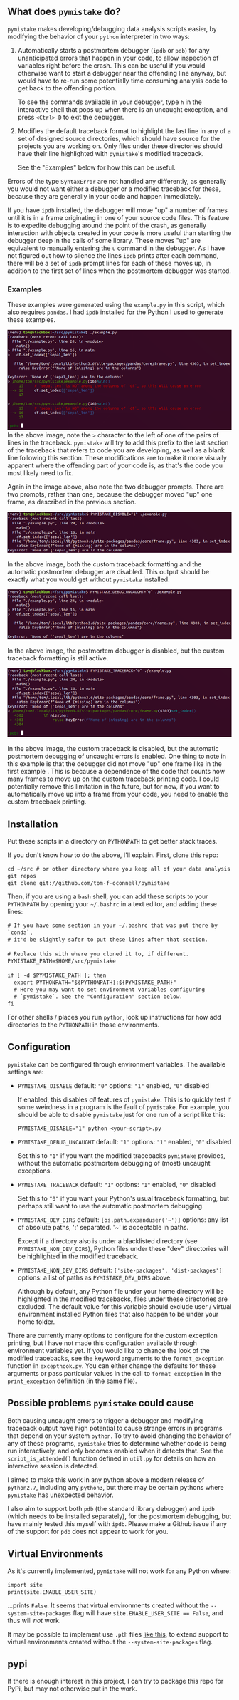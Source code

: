 
## What does `pymistake` do?

`pymistake` makes developing/debugging data analysis scripts easier, by
modifying the behavior of your `python` interpreter in two ways:
1. Automatically starts a postmortem debugger (`ipdb` or `pdb`) for any
   unanticipated errors that happen in your code, to allow inspection of
   variables right before the crash. This can be useful if you would otherwise 
   want to start a debugger near the offending line anyway, but would have to
   re-run some potentially time consuming analysis code to get back to the
   offending portion.

   To see the commands available in your debugger, type `h` in the interactive
   shell that pops up when there is an uncaught exception, and press `<Ctrl>-D`
   to exit the debugger.

2. Modifies the default traceback format to highlight the last line in any of a
   set of designed source directories, which should have source for the projects
   you are working on. Only files under these directories should have their line
   highlighted with `pymistake`'s modified traceback.

   See the "Examples" below for how this can be useful.

Errors of the type `SyntaxError` are not handled any differently, as generally
you would not want either a debugger or a modified traceback for these, because
they are generally in your code and happen immediately.

If you have `ipdb` installed, the debugger will move "up" a number of frames
until it is in a frame originating in one of your source code files. This
feature is to expedite debugging around the point of the crash, as generally
interaction with objects created in your code is more useful than starting the
debugger deep in the calls of some library. These moves "up" are equivalent to
manually entering the `u` command in the debugger. As I have not figured out how
to silence the lines `ipdb` prints after each command, there will be a set of
`ipdb` prompt lines for each of these moves up, in addition to the first set
of lines when the postmortem debugger was started.


### Examples

These examples were generated using the `example.py` in this script, which also
requires `pandas`. I had `ipdb` installed for the Python I used to generate
these examples.

![Example with all features enabled](docs/screenshots/enabled.png)
In the above image, note the `>` character to the left of one of the pairs of
lines in the traceback. `pymistake` will try to add this prefix to the last
section of the traceback that refers to code you are developing, as well as a
blank line following this section. These modifications are to make it more
visually apparent where the offending part of *your* code is, as that's the code
you most likely need to fix.

Again in the image above, also note the two debugger prompts. There are two
prompts, rather than one, because the debugger moved "up" one frame, as
described in the previous section.

![Example all features disabled](docs/screenshots/disabled.png)

In the above image, both the custom traceback formatting and the automatic
postmortem debugger are disabled. This output should be exactly what you would
get without `pymistake` installed.

![Example with only custom traceback enabled](docs/screenshots/no_debugger.png)

In the above image, the postmortem debugger is disabled, but the custom
traceback formatting is still active.

![Example with only postmortem debugger enabled](docs/screenshots/no_traceback.png)

In the above image, the custom traceback is disabled, but the automatic
postmortem debugging of uncaught errors is enabled. One thing to note in this
example is that the debugger did not move "up" one frame like in the first
example . This is because a dependence of the code that counts how many frames
to move up on the custom traceback printing code. I could potentially remove
this limitation in the future, but for now, if you want to automatically move up
into a frame from your code, you need to enable the custom traceback printing.


## Installation

Put these scripts in a directory on `PYTHONPATH` to get better stack traces.

If you don't know how to do the above, I'll explain. First, clone this repo:
```
cd ~/src # or other directory where you keep all of your data analysis git repos
git clone git://github.com/tom-f-oconnell/pymistake
```

Then, if you are using a `bash` shell, you can add these scripts to your
`PYTHONPATH` by opening your `~/.bashrc` in a text editor, and adding these
lines:
```
# If you have some section in your ~/.bashrc that was put there by `conda`,
# it'd be slightly safer to put these lines after that section.

# Replace this with where you cloned it to, if different.
PYMISTAKE_PATH=$HOME/src/pymistake

if [ -d $PYMISTAKE_PATH ]; then
  export PYTHONPATH="${PYTHONPATH}:${PYMISTAKE_PATH}"
  # Here you may want to set environment variables configuring
  # `pymistake`. See the "Configuration" section below.
fi
```

For other shells / places you run `python`, look up instructions for how add
directories to the `PYTHONPATH` in those environments.


## Configuration

`pymistake` can be configured through environment variables. The available
settings are:
- `PYMISTAKE_DISABLE` default: `"0"`
   options: `"1"` enabled, `"0"` disabled

   If enabled, this disables *all* features of `pymistake`. This is to quickly
   test if some weirdness in a program is the fault of `pymistake`. For example,
   you should be able to disable `pymistake` just for one run of a script like
   this:
   ```
   PYMISTAKE_DISABLE="1" python <your-script>.py
   ```

- `PYMISTAKE_DEBUG_UNCAUGHT` default: `"1"`
   options: `"1"` enabled, `"0"` disabled

   Set this to `"1"` if you want the modified tracebacks `pymistake` provides,
   without the automatic postmortem debugging of (most) uncaught exceptions.

- `PYMISTAKE_TRACEBACK` default: `"1"`
   options: `"1"` enabled, `"0"` disabled

   Set this to `"0"` if you want your Python's usual traceback formatting, but
   perhaps still want to use the automatic postmortem debugging.

- `PYMISTAKE_DEV_DIRS` default: `[os.path.expanduser('~')]`
   options: any list of absolute paths, ':' separated.
   '~' is acceptable in paths.

   Except if a directory also is under a blacklisted directory (see 
   `PYMISTAKE_NON_DEV_DIRS`), Python files under these "dev" directories
   will be highlighted in the modified traceback.

- `PYMISTAKE_NON_DEV_DIRS` default: `['site-packages', 'dist-packages']`
  options: a list of paths as `PYMISTAKE_DEV_DIRS` above.

  Although by default, any Python file under your home directory will be 
  highlighted in the modified tracebacks, files under these directories are
  excluded. The default value for this variable should exclude user / virtual
  environment installed Python files that also happen to be under your home
  folder.

There are currently many options to configure for the custom exception printing,
but I have not made this configuration available through environment variables
yet. If you would like to change the look of the modified tracebacks, see the
keyword arguments to the `format_exception` function in `excepthook.py`. You can
either change the defaults for these arguments or pass particular values in the 
call to `format_exception` in the `print_exception` definition (in the same
file).


## Possible problems `pymistake` could cause

Both causing uncaught errors to trigger a debugger and modifying traceback
output have high potential to cause strange errors in programs that depend on
your system `python`. To try to avoid changing the behavior of any of these
programs, `pymistake` tries to determine whether code is being run
interactively, and only becomes enabled when it detects that. See the 
`script_is_attended()` function defined in `util.py` for details on how an
interactive session is detected.

I aimed to make this work in any python above a modern release of `python2.7`,
including any `python3`, but there may be certain pythons where `pymistake` has
unexpected behavior.

I also aim to support both `pdb` (the standard library debugger) and `ipdb`
(which needs to be installed separately), for the postmortem debugging, but have
mainly tested this myself with `ipdb`. Please make a Github issue if any of the 
support for `pdb` does not appear to work for you.


## Virtual Environments

As it's currently implemented, `pymistake` will not work for any Python where:
```
import site
print(site.ENABLE_USER_SITE)
```
...prints `False`. It seems that virtual environments created without the 
`--system-site-packages` flag will have `site.ENABLE_USER_SITE == False`, and
thus will *not* work.

It may be possible to implement use `.pth` files 
[like this](https://stackoverflow.com/questions/40484942), to extend support to
virtual environments created without the `--system-site-packages` flag.


## pypi

If there is enough interest in this project, I can try to package this repo for 
PyPi, but may not otherwise put in the work.

